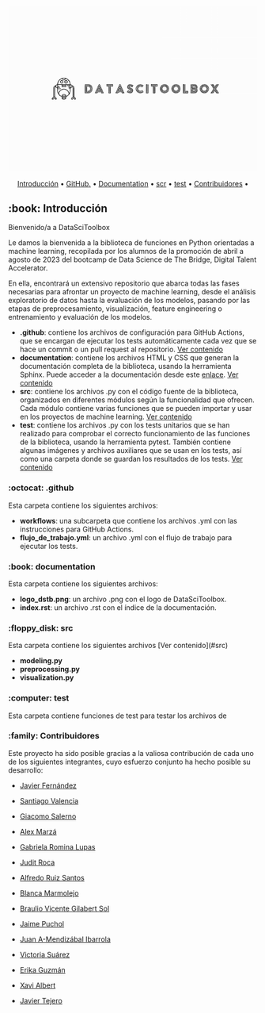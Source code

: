![portada](documentation/logo_dstb.png)

<p align="center">
  <a href="#Introducción">Introducción</a> •
  <a href="#github">GitHub.</a> •
  <a href="#documentation">Documentation</a> •
  <a href="#scr">scr</a> •
  <a href="#test">test</a> •
  <a href="#Contribuidores ">Contribuidores</a> •
</p>

<h2 id="Introducción"> :book: Introducción</h2>

Bienvenido/a a DataSciToolbox

Le damos la bienvenida a la biblioteca de funciones en Python orientadas a machine learning, recopilada por los alumnos de la promoción de abril a agosto de 2023 del bootcamp de Data Science de The Bridge, Digital Talent Accelerator.

En ella, encontrará un extensivo repositorio que abarca todas las fases necesarias para afrontar un proyecto de machine learning, desde el análisis exploratorio de datos hasta la evaluación de los modelos, pasando por las etapas de preprocesamiento, visualización, feature engineering o entrenamiento y evaluación de los modelos.

-   **.github**: contiene los archivos de configuración para GitHub Actions, que se encargan de ejecutar los tests automáticamente cada vez que se hace un commit o un pull request al repositorio. [Ver contenido](#github)
-   **documentation**: contiene los archivos HTML y CSS que generan la documentación completa de la biblioteca, usando la herramienta Sphinx. Puede acceder a la documentación desde este [enlace](https://datascitoolbox.github.io/documentation/index.html). [Ver contenido](#documentation)
-   **src**: contiene los archivos .py con el código fuente de la biblioteca, organizados en diferentes módulos según la funcionalidad que ofrecen. Cada módulo contiene varias funciones que se pueden importar y usar en los proyectos de machine learning. [Ver contenido](#src)
-   **test**: contiene los archivos .py con los tests unitarios que se han realizado para comprobar el correcto funcionamiento de las funciones de la biblioteca, usando la herramienta pytest. También contiene algunas imágenes y archivos auxiliares que se usan en los tests, así como una carpeta donde se guardan los resultados de los tests. [Ver contenido](#test)
<h3 id="github"> :octocat: .github</h3>

Esta carpeta contiene los siguientes archivos:

-   **workflows**: una subcarpeta que contiene los archivos .yml con las instrucciones para GitHub Actions.
-   **flujo_de_trabajo.yml**: un archivo .yml con el flujo de trabajo para ejecutar los tests.

<h3 id="documentation"> :book: documentation</h3>
Esta carpeta contiene los siguientes archivos:

-   **logo_dstb.png**: un archivo .png con el logo de DataSciToolbox.
-   **index.rst**: un archivo .rst con el índice de la documentación.

<h3 id="src"> :floppy_disk: src</h3>
Esta carpeta contiene los siguientes archivos [Ver contenido](#src)


-   **modeling.py**
-   **preprocessing.py**
-   **visualization.py**

<h3 id="test"> :computer: test</h3>

Esta carpeta contiene funciones de test para testar los archivos de 


<h3 id="Contribuidores"> :family: Contribuidores</h3>

Este proyecto ha sido posible gracias a la valiosa contribución de cada uno de los siguientes integrantes, cuyo esfuerzo conjunto ha hecho posible su desarrollo: 

-   [Javier Fernández](https://github.com/jaferdy) 

-   [Santiago Valencia](https://github.com/Kuja182) 

-   [Giacomo Salerno](https://github.com/GiamoSalerno) 

-   [Alex Marzá](https://github.com/AlexCapis) 

-   [Gabriela Romina Lupas](https://github.com/GabrielaRomina) 

-   [Judit Roca](https://github.com/JuditRoca) 

-   [Alfredo Ruiz Santos](https://github.com/maestre7) 

-   [Blanca Marmolejo](https://github.com/BlancaMarmolejo) 

-   [Braulio Vicente Gilabert Sol](https://github.com/braugilabert) 

-   [Jaime Puchol](https://github.com/jpucholv) 

-   [Juan A-Mendizábal Ibarrola](https://github.com/juanmendiz) 

-   [Victoria Suárez](https://github.com/Vihelmet) 

-   [Erika Guzmán](https://github.com/Erikahenriquez78) 

-   [Xavi Albert](https://github.com/XaviAlbert) 

-   [Javier Tejero](https://github.com/javiertejero1) 

